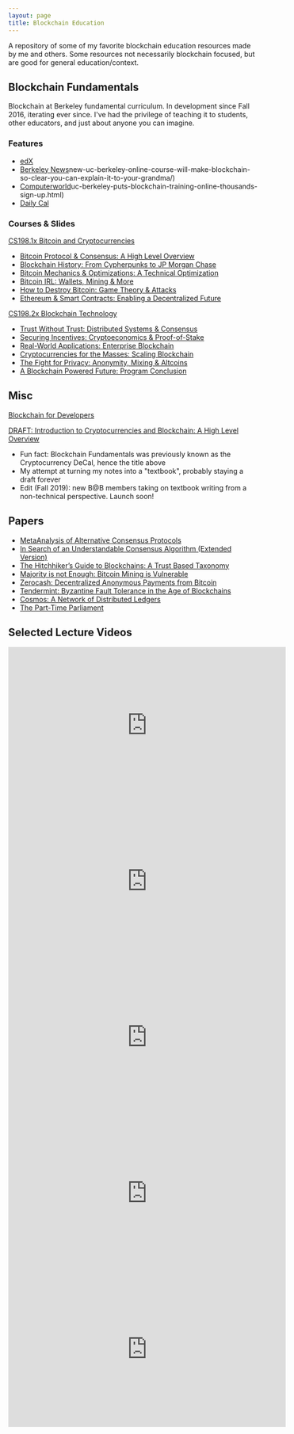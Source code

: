 ```yaml
---
layout: page
title: Blockchain Education
---
```


<p class="message">
  A repository of some of my favorite blockchain education resources made by me and others. Some resources not necessarily blockchain focused, but are good for general education/context.
</p>

## Blockchain Fundamentals

Blockchain at Berkeley fundamental curriculum. In development since Fall 2016, iterating ever since. I've had the privilege of teaching it to students, other educators, and just about anyone you can imagine. 

### Features

* [edX](https://www.edx.org/professional-certificate/uc-berkeleyx-blockchain-fundamentals)
* [Berkeley News](http://news.berkeley.edu/2018/06/14/)new-uc-berkeley-online-course-will-make-blockchain-so-clear-you-can-explain-it-to-your-grandma/)
* [Computerworld](https://www.computerworld.com/article/3282791/blockchain/)uc-berkeley-puts-blockchain-training-online-thousands-sign-up.html)
* [Daily Cal](http://www.dailycal.org/2018/06/19/uc-berkeleys-blockchain-fundamentals-decal-offered-edx/)

### Courses & Slides

[CS198.1x Bitcoin and Cryptocurrencies](https://www.edx.org/course/bitcoin-and-cryptocurrencies)
* [Bitcoin Protocol & Consensus: A High Level Overview](https://drive.google.com/open?id=1Jt4uXBs-U5ESEgfXQfZnw24UxSJD5JBP)
* [Blockchain History: From Cypherpunks to JP Morgan Chase](https://drive.google.com/open?id=1QSwtJNckBAPh_2jhfAx0eMt2pGRTqlG8)
* [Bitcoin Mechanics & Optimizations: A Technical Optimization](https://drive.google.com/open?id=1cgW-wQMF9sPcjudvfXi4I1tFf8R2lovq)
* [Bitcoin IRL: Wallets, Mining & More](https://drive.google.com/open?id=1SAO0pVwi7kv5mRNdWgivHNOC_dq8e_aJ)
* [How to Destroy Bitcoin: Game Theory & Attacks](https://drive.google.com/open?id=16NDxbclUSDItMlS85pPGPEe7XOLqqmj9)
* [Ethereum & Smart Contracts: Enabling a Decentralized Future](https://drive.google.com/open?id=16W9VFqnkrMp-VI1qDfIz-fULSjlyTTNt)
  
[CS198.2x Blockchain Technology](https://www.edx.org/course/blockchain-technology)
* [Trust Without Trust: Distributed Systems & Consensus](https://drive.google.com/open?id=1nM5gYTcasW9nWODVm1PFFCdU3ICwPYVd)
* [Securing Incentives: Cryptoeconomics & Proof-of-Stake](https://drive.google.com/open?id=1EPZazIfOV02Ncv3FkY9EO0SWH4IqeE8t)
* [Real-World Applications: Enterprise Blockchain](https://drive.google.com/open?id=139Jz7cHKAszt2atJHpIvOKL07P26Lvn6)
* [Cryptocurrencies for the Masses: Scaling Blockchain](https://drive.google.com/open?id=19uSjX7uNZzZrKbyAgujvibz6Kp9XmeJa)
* [The Fight for Privacy: Anonymity, Mixing & Altcoins](https://drive.google.com/open?id=1hVbX0yj_u_E11Q9SsfM4MCjgbdO1_r1Q)
* [A Blockchain Powered Future: Program Conclusion](https://drive.google.com/open?id=1mxzNCSxjW6QdfLT7nCSmTQ7IpAZOxzm8)

## Misc 

[Blockchain for Developers](https://learnblockcha.in)  

[DRAFT: Introduction to Cryptocurrencies and Blockchain: A High Level Overview](https://github.com/rustielin/Blockchain-Notes/blob/master/archive/blockchain_textbook_draft_updated.pdf)
* Fun fact: Blockchain Fundamentals was previously known as the Cryptocurrency DeCal, hence the title above
* My attempt at turning my notes into a "textbook", probably staying a draft forever
* Edit (Fall 2019): new B@B members taking on textbook writing from a non-technical perspective. Launch soon!

## Papers
* [MetaAnalysis of Alternative Consensus Protocols](https://github.com/Mechanism-Labs/MetaAnalysis-of-Alternative-Consensus-Protocols)
* [In Search of an Understandable Consensus Algorithm (Extended Version)](https://raft.github.io/raft.pdf)
* [The Hitchhiker’s Guide to Blockchains: A Trust Based Taxonomy](https://wandisco.com/assets/whitepapers/the-hitchhikers-guide-to-blockchains.pdf)
* [Majority is not Enough: Bitcoin Mining is Vulnerable](https://arxiv.org/pdf/1311.0243.pdf)
* [Zerocash: Decentralized Anonymous Payments from Bitcoin](https://ieeexplore.ieee.org/stamp/stamp.jsp?arnumber=6956581)
* [Tendermint: Byzantine Fault Tolerance in the Age of Blockchains](https://allquantor.at/blockchainbib/pdf/buchman2016tendermint.pdf)
* [Cosmos: A Network of Distributed Ledgers](https://cosmos.network/resources/whitepaper)
* [The Part-Time Parliament](https://lamport.azurewebsites.net/pubs/lamport-paxos.pdf)

## Selected Lecture Videos

<iframe style="text-align: center" width="560" height="315" src="https://www.youtube.com/embed/6yFtb-c99LM" frameborder="0" allow="accelerometer; autoplay; encrypted-media; gyroscope; picture-in-picture" allowfullscreen></iframe>
<iframe width="560" height="315" src="https://www.youtube.com/embed/Hm5LAxKxrD8" frameborder="0" allow="accelerometer; autoplay; encrypted-media; gyroscope; picture-in-picture" allowfullscreen></iframe>
<iframe width="560" height="315" src="https://www.youtube.com/embed/3wUp5V-4s8Y" frameborder="0" allow="accelerometer; autoplay; encrypted-media; gyroscope; picture-in-picture" allowfullscreen></iframe>
<iframe width="560" height="315" src="https://www.youtube.com/embed/Kwf_noxhw1U" frameborder="0" allow="accelerometer; autoplay; encrypted-media; gyroscope; picture-in-picture" allowfullscreen></iframe>
<iframe width="560" height="315" src="https://www.youtube.com/embed/6prTenv1-tw" frameborder="0" allow="accelerometer; autoplay; encrypted-media; gyroscope; picture-in-picture" allowfullscreen></iframe>
